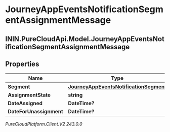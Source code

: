 # JourneyAppEventsNotificationSegmentAssignmentMessage

## ININ.PureCloudApi.Model.JourneyAppEventsNotificationSegmentAssignmentMessage

## Properties

|Name | Type | Description | Notes|
|------------ | ------------- | ------------- | -------------|
| **Segment** | [**JourneyAppEventsNotificationSegment**](JourneyAppEventsNotificationSegment) |  | [optional] |
| **AssignmentState** | **string** |  | [optional] |
| **DateAssigned** | **DateTime?** |  | [optional] |
| **DateForUnassignment** | **DateTime?** |  | [optional] |



_PureCloudPlatform.Client.V2 243.0.0_
